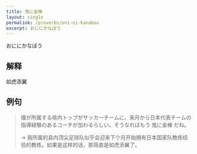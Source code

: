```yaml
---
title: 鬼に金棒
layout: single
permalink: /proverbs/oni-ni-kanabou
excerpt: おににかなぼう
---
```


おににかなぼう

## 解释

如虎添翼

## 例句

> 僕が所属する県内トップがサッカーチームに、来月から日本代表チームの指導経験のあるコーチが加わるらしい。そうなればもう 鬼に金棒 だね。
>
> → 我所属的县内顶尖足球队似乎会迎来下个月开始拥有日本国家队教练经验的教练。如果是这样的话，那简直是如虎添翼了。

